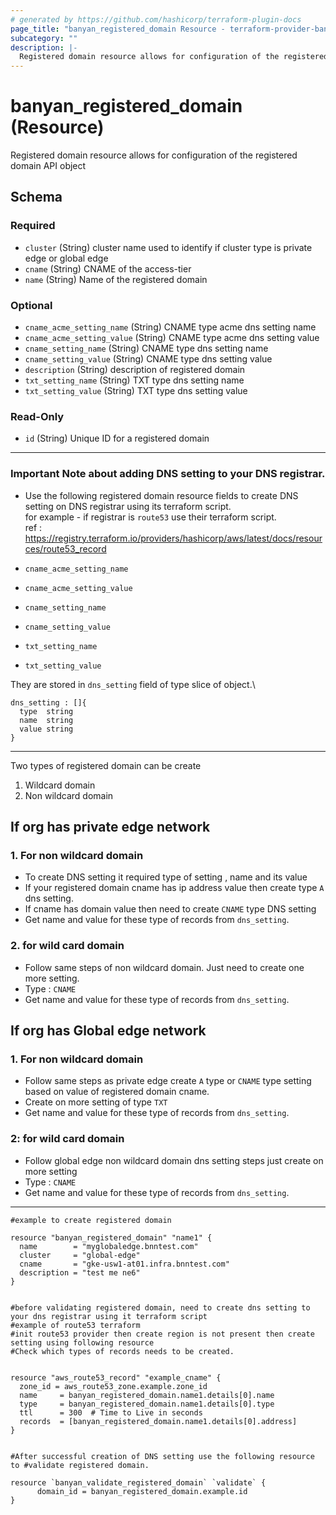 ```yaml
---
# generated by https://github.com/hashicorp/terraform-plugin-docs
page_title: "banyan_registered_domain Resource - terraform-provider-banyan"
subcategory: ""
description: |-
  Registered domain resource allows for configuration of the registered domain API object
---
```


# banyan_registered_domain (Resource)

Registered domain resource allows for configuration of the registered domain API object



<!-- schema generated by tfplugindocs -->
## Schema

### Required

- `cluster` (String) cluster name used to identify if cluster type is private edge or global edge
- `cname` (String) CNAME of the access-tier
- `name` (String) Name of the registered domain

### Optional

- `cname_acme_setting_name` (String) CNAME type acme dns setting name
- `cname_acme_setting_value` (String) CNAME type acme dns setting value
- `cname_setting_name` (String) CNAME type dns setting name
- `cname_setting_value` (String) CNAME type dns setting value
- `description` (String) description of registered domain
- `txt_setting_name` (String) TXT type dns setting name
- `txt_setting_value` (String) TXT type dns setting value

### Read-Only

- `id` (String) Unique ID for a registered domain

***
### Important Note about adding DNS setting to your DNS registrar.
- Use the following registered domain resource fields to create DNS setting on DNS registrar using its terraform script.\
for example - if registrar is `route53` use their terraform script.\
ref : https://registry.terraform.io/providers/hashicorp/aws/latest/docs/resources/route53_record

- `cname_acme_setting_name`
- `cname_acme_setting_value`
- `cname_setting_name`
- `cname_setting_value`
- `txt_setting_name`
- `txt_setting_value`

They are stored in `dns_setting` field of type slice of object.\
```
dns_setting : []{
  type  string
  name  string
  value string
}
```
***
Two types of registered domain can be create
1. Wildcard domain
2. Non wildcard domain

## If org has private edge network
### 1. For non wildcard domain
- To create DNS setting it required type of setting , name and its value
- If your registered domain cname has ip address value then create type `A` dns setting.
- If cname has domain value then need to create `CNAME` type DNS setting
- Get name and value for these type of records from `dns_setting`.

### 2. for wild card domain
- Follow same steps of non wildcard domain. Just need to create one more setting.
- Type  : `CNAME`
- Get name and value for these type of records from `dns_setting`.

## If org has Global edge network
### 1. For non wildcard domain
- Follow same steps as private edge create `A` type or `CNAME` type setting based on value of registered domain cname.
- Create on more setting of type `TXT`
- Get name and value for these type of records from `dns_setting`.

### 2: for wild card domain
- Follow global edge non wildcard domain dns setting steps just create on more setting
- Type  : `CNAME`
- Get name and value for these type of records from `dns_setting`.

***
```
#example to create registered domain

resource "banyan_registered_domain" "name1" {
  name        = "myglobaledge.bnntest.com"
  cluster     = "global-edge"
  cname       = "gke-usw1-at01.infra.bnntest.com"
  description = "test me ne6"
}


#before validating registered domain, need to create dns setting to your dns registrar using it terraform script
#example of route53 terraform
#init route53 provider then create region is not present then create setting using following resource
#Check which types of records needs to be created.


resource "aws_route53_record" "example_cname" {
  zone_id = aws_route53_zone.example.zone_id
  name     = banyan_registered_domain.name1.details[0].name
  type     = banyan_registered_domain.name1.details[0].type
  ttl      = 300  # Time to Live in seconds
  records  = [banyan_registered_domain.name1.details[0].address]
}


#After successful creation of DNS setting use the following resource to #validate registered domain.

resource `banyan_validate_registered_domain` `validate` {
      domain_id = banyan_registered_domain.example.id
}

```
